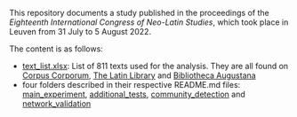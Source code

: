 <p>This repository documents a study published in the proceedings of the <i>Eighteenth International Congress of Neo-Latin Studies</i>, which took place in Leuven from 31 July to 5 August 2022.</p>

<p>The content is as follows:</p>
<ul>
  <li><a href="https://github.com/simon-at-git/stylometric-nl-genres/blob/main/text_list.xlsx">text_list.xlsx</a>: List of 811 texts used for the analysis. They are all found on <a href="https://mlat.uzh.ch/">Corpus Corporum</a>, <a href="http://www.thelatinlibrary.com/">The Latin Library</a> and <a href="https://www.hs-augsburg.de/~harsch/augustana.html">Bibliotheca Augustana</a></li>
  <li>four folders described in their respective README.md files: <a href="https://github.com/simon-at-git/stylometric-nl-genres/tree/main/main_experiment">main_experiment</a>, <a href="https://github.com/simon-at-git/stylometric-nl-genres/tree/main/additional_tests">additional_tests</a>, <a href="https://github.com/simon-at-git/stylometric-nl-genres/tree/main/community_detection">community_detection</a> and <a href="https://github.com/simon-at-git/stylometric-nl-genres/tree/main/network_validation">network_validation</a></li>
</ul>

